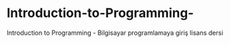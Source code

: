 # Introduction-to-Programming-
Introduction to Programming - Bilgisayar programlamaya giriş lisans dersi
